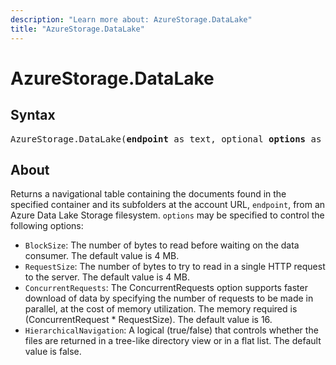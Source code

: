 ```yaml
---
description: "Learn more about: AzureStorage.DataLake"
title: "AzureStorage.DataLake"
---
```

# AzureStorage.DataLake

## Syntax

<pre>
AzureStorage.DataLake(<b>endpoint</b> as text, optional <b>options</b> as nullable record) as table
</pre>

## About

Returns a navigational table containing the documents found in the specified container and its subfolders at the account URL, `endpoint`, from an Azure Data Lake Storage filesystem. `options` may be specified to control the following options:

* `BlockSize`: The number of bytes to read before waiting on the data consumer. The default value is 4 MB.
* `RequestSize`: The number of bytes to try to read in a single HTTP request to the server. The default value is 4 MB.
* `ConcurrentRequests`: The ConcurrentRequests option supports faster download of data by specifying the number of requests to be made in parallel, at the cost of memory utilization. The memory required is (ConcurrentRequest * RequestSize). The default value is 16.
* `HierarchicalNavigation`: A logical (true/false) that controls whether the files are returned in a tree-like directory view or in a flat list. The default value is false.
